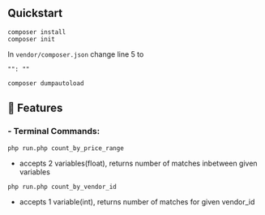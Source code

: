 ## Quickstart

```{
composer install
composer init
```
In ```vendor/composer.json``` change line 5
to

```"": ""```
```
composer dumpautoload
```
## 🎯 Features

### - Terminal Commands:
``` php run.php count_by_price_range ```
- accepts 2 variables(float), returns number of matches inbetween given variables

``` php run.php count_by_vendor_id ```
- accepts 1 variable(int), returns number of matches for given vendor_id

